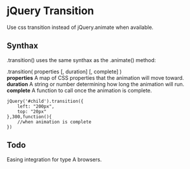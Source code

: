 jQuery Transition
=================

Use css transition instead of jQuery.animate when available.

Synthax
-------

.transition() uses the same synthax as the .animate() method:

.transition( properties [, duration] [, complete] )<br/>
**properties** A map of CSS properties that the animation will move toward.<br/>
**duration** A string or number determining how long the animation will run.<br/>
**complete** A function to call once the animation is complete.<br/>


	jQuery('#child').transition({
		left: "200px",
		top: "20px"
	},300,function(){
		//when animation is complete
	})

Todo
----

Easing integration for type A browsers.